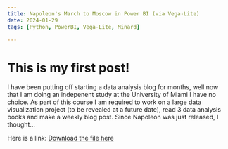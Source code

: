 ```yaml
---
title: Napoleon's March to Moscow in Power BI (via Vega-Lite)
date: 2024-01-29
tags: [Python, PowerBI, Vega-Lite, Minard]

---
```



# This is my first post!
I have been putting off starting a data analysis blog for months, well now that I am doing an indepenent study at the University of Miami I have no choice.  As part of this course I am required to work on a large data visualization project (to be revealed at a future date), read 3 data analysis books and make a weekly blog post.  Since Napoleon was just released, I thought...<br>


Here is a link:
[Download the file here](/assets/post_files/Napoleons_March/Napoleons_March_PBI_Vega-Lite.pbix)


